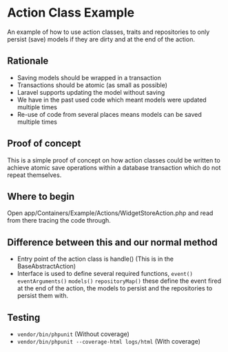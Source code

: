 # Action Class Example

An example of how to use action classes, traits and repositories to only persist (save) models if they are dirty and at 
the end of the action.

## Rationale
- Saving models should be wrapped in a transaction
- Transactions should be atomic (as small as possible)
- Laravel supports updating the model without saving
- We have in the past used code which meant models were updated multiple times
- Re-use of code from several places means models can be saved multiple times

## Proof of concept

This is a simple proof of concept on how action classes could be written to achieve atomic save operations within a database transaction which do not repeat themselves.

## Where to begin

Open app/Containers/Example/Actions/WidgetStoreAction.php and read from there tracing the code through.

## Difference between this and our normal method

- Entry point of the action class is handle() (This is in the BaseAbstractAction)
- Interface is used to define several required functions, `event()` `eventArguments()` `models()` `repositoryMap()` these define the event fired at the end of the action, the models to persist and the repositories to persist them with.

## Testing

- `vendor/bin/phpunit` (Without coverage) 
- `vendor/bin/phpunit --coverage-html logs/html` (With coverage)  